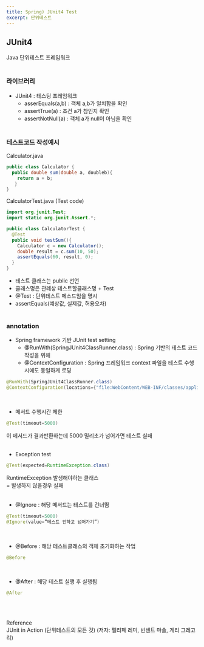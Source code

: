 ```yaml
---
title: Spring) JUnit4 Test
excerpt: 단위테스트
---
```


## JUnit4
Java 단위테스트 프레임워크 <br/><br/> 

### 라이브러리
- JUnit4 : 테스팅 프레임워크
  - asserEquals(a,b) : 객체 a,b가 일치함을 확인
  - assertTrue(a) : 조건 a가 참인지 확인
  - assertNotNull(a) : 객체 a가 null이 아님을 확인 <br/><br/>

### 테스트코드 작성예시  
Calculator.java  
```java
public class Calculator {
  public double sum(double a, doubleb){
    return a + b;    
   }
}
```
CalculatorTest.java (Test code)  
```java
import org.junit.Test;
import static org.junit.Assert.*;

public class CalculatorTest {
  @Test
  public void testSum(){
    Calculator c = new Calculator();
    double result = c.sum(10, 50);   
    assertEquals(60, result, 0);
  }
}
```  
- 테스트 클래스는 public 선언
- 클래스명은 관례상 테스트할클래스명 + Test
- @Test : 단위테스트 메소드임을 명시
- assertEquals(예상값, 실제값, 허용오차) <br/><br/>

### annotation
- Spring framework 기반 JUnit test setting  
  - @RunWith(SpringJUnit4ClassRunner.class) : Spring 기반의 테스트 코드 작성을 위해  
  - @ContextConfiguration : Spring 프레임워크 context 파일을 테스트 수행시에도 동일하게 로딩

```java
@RunWith(SpringJUnit4ClassRunner.class) 
@ContextConfiguration(locations={"file:WebContent/WEB-INF/classes/applicationContext*.xml"})
```  

 <br/>
 
- 메서드 수행시간 제한  

```java
@Test(timeout=5000)
```  

이 메서드가 결과반환하는데 5000 밀리초가 넘어가면 테스트 실패 <br/><br/>
 
- Exception test  

```java
@Test(expected=RuntimeException.class)
```  

RuntimeException 발생해야하는 클래스  
= 발생하지 않을경우 실패 <br/><br/>
 
- @Ignore : 해당 메서드는 테스트를 건너뜀

```java
@Test(timeout=5000)
@Ignore(value=”테스트 안하고 넘어가기”)
```

 <br/>  
 
- @Before : 해당 테스트클래스의 객체 초기화하는 작업

```java
@Before
```

<br/>  

- @After : 해당 테스트 실행 후 실행됨

```java
@After
```

 <br/><br/> 


Reference   
JUnit in Action (단위테스트의 모든 것) (저자: 펠리페 레미, 빈센트 마솔, 게리 그레고리) 
